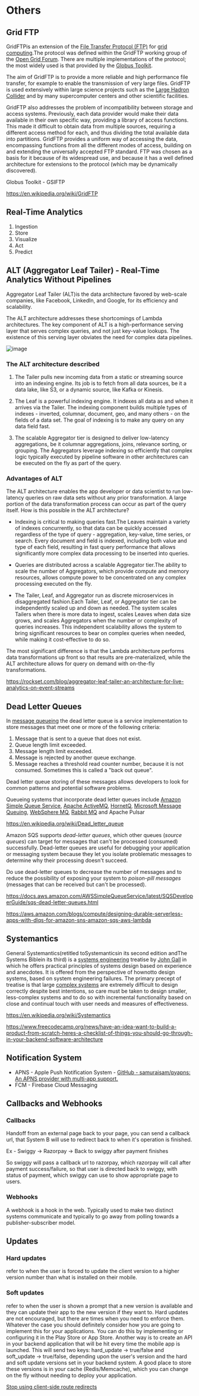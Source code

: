 # Others

## Grid FTP

GridFTPis an extension of the [File Transfer Protocol (FTP)](https://en.wikipedia.org/wiki/File_Transfer_Protocol) for [grid computing](https://en.wikipedia.org/wiki/Grid_computing).The protocol was defined within the GridFTP working group of the [Open Grid Forum](https://en.wikipedia.org/wiki/Open_Grid_Forum). There are multiple implementations of the protocol; the most widely used is that provided by the [Globus Toolkit](https://en.wikipedia.org/wiki/Globus_Toolkit).

The aim of GridFTP is to provide a more reliable and high performance file transfer, for example to enable the transmission of very large files. GridFTP is used extensively within large science projects such as the [Large Hadron Collider](https://en.wikipedia.org/wiki/LHC) and by many supercomputer centers and other scientific facilities.

GridFTP also addresses the problem of incompatibility between storage and access systems. Previously, each data provider would make their data available in their own specific way, providing a library of access functions. This made it difficult to obtain data from multiple sources, requiring a different access method for each, and thus dividing the total available data into partitions. GridFTP provides a uniform way of accessing the data, encompassing functions from all the different modes of access, building on and extending the universally accepted FTP standard. FTP was chosen as a basis for it because of its widespread use, and because it has a well defined architecture for extensions to the protocol (which may be dynamically discovered).

Globus Toolkit - GSIFTP

<https://en.wikipedia.org/wiki/GridFTP>

## Real-Time Analytics

1. Ingestion
2. Store
3. Visualize
4. Act
5. Predict

## ALT (Aggregator Leaf Tailer) - Real-Time Analytics Without Pipelines

Aggregator Leaf Tailer (ALT)is the data architecture favored by web-scale companies, like Facebook, LinkedIn, and Google, for its efficiency and scalability.

The ALT architecture addresses these shortcomings of Lambda architectures. The key component of ALT is a high-performance serving layer that serves complex queries, and not just key-value lookups. The existence of this serving layer obviates the need for complex data pipelines.

![image](../../media/system-design-alt-Others-image1.jpg)

### The ALT architecture described

1. The Tailer pulls new incoming data from a static or streaming source into an indexing engine. Its job is to fetch from all data sources, be it a data lake, like S3, or a dynamic source, like Kafka or Kinesis.

2. The Leaf is a powerful indexing engine. It indexes all data as and when it arrives via the Tailer. The indexing component builds multiple types of indexes - inverted, columnar, document, geo, and many others - on the fields of a data set. The goal of indexing is to make any query on any data field fast.

3. The scalable Aggregator tier is designed to deliver low-latency aggregations, be it columnar aggregations, joins, relevance sorting, or grouping. The Aggregators leverage indexing so efficiently that complex logic typically executed by pipeline software in other architectures can be executed on the fly as part of the query.

### Advantages of ALT

The ALT architecture enables the app developer or data scientist to run low-latency queries on raw data sets without any prior transformation. A large portion of the data transformation process can occur as part of the query itself. How is this possible in the ALT architecture?

- Indexing is critical to making queries fast.The Leaves maintain a variety of indexes concurrently, so that data can be quickly accessed regardless of the type of query - aggregation, key-value, time series, or search. Every document and field is indexed, including both value and type of each field, resulting in fast query performance that allows significantly more complex data processing to be inserted into queries.

- Queries are distributed across a scalable Aggregator tier.The ability to scale the number of Aggregators, which provide compute and memory resources, allows compute power to be concentrated on any complex processing executed on the fly.

- The Tailer, Leaf, and Aggregator run as discrete microservices in disaggregated fashion.Each Tailer, Leaf, or Aggregator tier can be independently scaled up and down as needed. The system scales Tailers when there is more data to ingest, scales Leaves when data size grows, and scales Aggregators when the number or complexity of queries increases. This independent scalability allows the system to bring significant resources to bear on complex queries when needed, while making it cost-effective to do so.

The most significant difference is that the Lambda architecture performs data transformations up front so that results are pre-materialized, while the ALT architecture allows for query on demand with on-the-fly transformations.

<https://rockset.com/blog/aggregator-leaf-tailer-an-architecture-for-live-analytics-on-event-streams>

## Dead Letter Queues

In [message queueing](https://en.wikipedia.org/wiki/Message_queue) the dead letter queue is a service implementation to store messages that meet one or more of the following criteria:

1. Message that is sent to a queue that does not exist.
2. Queue length limit exceeded.
3. Message length limit exceeded.
4. Message is rejected by another queue exchange.
5. Message reaches a threshold read counter number, because it is not consumed. Sometimes this is called a "back out queue".

Dead letter queue storing of these messages allows developers to look for common patterns and potential software problems.

Queueing systems that incorporate dead letter queues include [Amazon Simple Queue Service](https://en.wikipedia.org/wiki/Amazon_Simple_Queue_Service), [Apache ActiveMQ](https://en.wikipedia.org/wiki/Apache_ActiveMQ), [HornetQ](https://en.wikipedia.org/wiki/HornetQ), [Microsoft Message Queuing](https://en.wikipedia.org/wiki/Microsoft_Message_Queuing), [WebSphere MQ](https://en.wikipedia.org/wiki/WebSphere_MQ), [Rabbit MQ](https://en.wikipedia.org/wiki/Rabbit_MQ) and Apache Pulsar

<https://en.wikipedia.org/wiki/Dead_letter_queue>

Amazon SQS supports *dead-letter queues*, which other queues (*source queues*) can target for messages that can't be processed (consumed) successfully. Dead-letter queues are useful for debugging your application or messaging system because they let you isolate problematic messages to determine why their processing doesn't succeed.

Do use dead-letter queues to decrease the number of messages and to reduce the possibility of exposing your system to *poison-pill messages* (messages that can be received but can't be processed).

<https://docs.aws.amazon.com/AWSSimpleQueueService/latest/SQSDeveloperGuide/sqs-dead-letter-queues.html>

<https://aws.amazon.com/blogs/compute/designing-durable-serverless-apps-with-dlqs-for-amazon-sns-amazon-sqs-aws-lambda>

## Systemantics

General Systemantics(retitled toSystemanticsin its second edition andThe Systems Biblein its third) is a [systems engineering](https://en.wikipedia.org/wiki/Systems_engineering) treatise by [John Gall](https://en.wikipedia.org/wiki/John_Gall_(author)) in which he offers practical principles of systems design based on experience and anecdotes.
It is offered from the perspective of hownotto design systems, based on system engineering failures. The primary precept of treatise is that large [complex systems](https://en.wikipedia.org/wiki/Complex_system) are extremely difficult to design correctly despite best intentions, so care must be taken to design smaller, less-complex systems and to do so with incremental functionality based on close and continual touch with user needs and measures of effectiveness.

<https://en.wikipedia.org/wiki/Systemantics>

<https://www.freecodecamp.org/news/have-an-idea-want-to-build-a-product-from-scratch-heres-a-checklist-of-things-you-should-go-through-in-your-backend-software-architecture>

## Notification System

- APNS - Apple Push Notification System - [GitHub - samuraisam/pyapns: An APNS provider with multi-app support.](https://github.com/samuraisam/pyapns)
- FCM - Firebase Cloud Messaging

## Callbacks and Webhooks

### Callbacks

Handoff from an external page back to your page, you can send a callback url, that System B will use to redirect back to when it's operation is finished.

Ex - Swiggy -> Razorpay -> Back to swiggy after payment finishes

So swiggy will pass a callback url to razorpay, which razorpay will call after payment success/failure, so that user is directed back to swiggy, with status of payment, which swiggy can use to show appropriate page to users.

### Webhooks

A webhook is a hook in the web. Typically used to make two distinct systems communicate and typically to go away from polling towards a publisher-subscriber model.

## Updates

### Hard updates

refer to when the user is forced to update the client version to a higher version number than what is installed on their mobile.

### Soft updates

refer to when the user is shown a prompt that a new version is available and they can update their app to the new version if they want to.
Hard updates are not encouraged, but there are times when you need to enforce them. Whatever the case you should definitely consider how you are going to implement this for your applications.
You can do this by implementing or configuring it in the Play Store or App Store. Another way is to create an API in your backend application that will be hit every time the mobile app is launched. This will send two keys: hard_update -> true/false and soft_update -> true/false, depending upon the user's version and the hard and soft update versions set in your backend system.
A good place to store these versions is in your cache (Redis/Memcache), which you can change on the fly without needing to deploy your application.

[Stop using client-side route redirects](https://kentcdodds.com/blog/stop-using-client-side-route-redirects)
